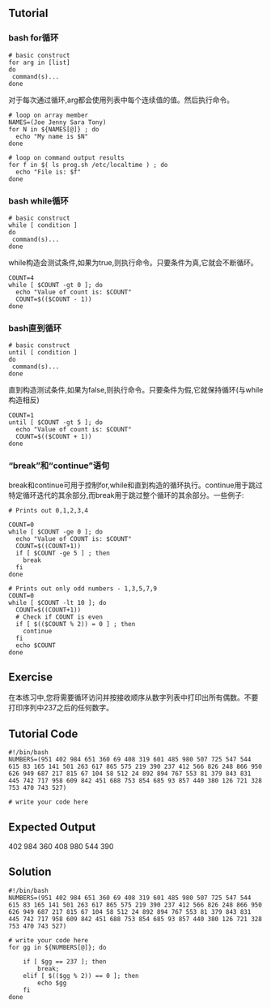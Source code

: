 Tutorial
--------
### bash for循环

    # basic construct
    for arg in [list]
    do
     command(s)...
    done

对于每次通过循环,arg都会使用列表中每个连续值的值。然后执行命令。

    # loop on array member
    NAMES=(Joe Jenny Sara Tony)
    for N in ${NAMES[@]} ; do
      echo "My name is $N"
    done

    # loop on command output results
    for f in $( ls prog.sh /etc/localtime ) ; do
      echo "File is: $f"
    done

### bash while循环

    # basic construct
    while [ condition ]
    do
     command(s)...
    done

while构造会测试条件,如果为true,则执行命令。只要条件为真,它就会不断循环。

    COUNT=4
    while [ $COUNT -gt 0 ]; do
      echo "Value of count is: $COUNT"
      COUNT=$(($COUNT - 1))
    done

### bash直到循环

    # basic construct
    until [ condition ]
    do
     command(s)...
    done

直到构造测试条件,如果为false,则执行命令。只要条件为假,它就保持循环(与while构造相反)

    COUNT=1
    until [ $COUNT -gt 5 ]; do
      echo "Value of count is: $COUNT"
      COUNT=$(($COUNT + 1))
    done

### “break”和“continue”语句

break和continue可用于控制for,while和直到构造的循环执行。continue用于跳过特定循环迭代的其余部分,而break用于跳过整个循环的其余部分。一些例子:

    # Prints out 0,1,2,3,4

    COUNT=0
    while [ $COUNT -ge 0 ]; do
      echo "Value of COUNT is: $COUNT"
      COUNT=$((COUNT+1))
      if [ $COUNT -ge 5 ] ; then
        break
      fi
    done

    # Prints out only odd numbers - 1,3,5,7,9
    COUNT=0
    while [ $COUNT -lt 10 ]; do
      COUNT=$((COUNT+1))
      # Check if COUNT is even
      if [ $(($COUNT % 2)) = 0 ] ; then
        continue
      fi
      echo $COUNT
    done

Exercise
--------
在本练习中,您将需要循环访问并按接收顺序从数字列表中打印出所有偶数。不要打印序列中237之后的任何数字。

Tutorial Code
-------------
    #!/bin/bash
    NUMBERS=(951 402 984 651 360 69 408 319 601 485 980 507 725 547 544 615 83 165 141 501 263 617 865 575 219 390 237 412 566 826 248 866 950 626 949 687 217 815 67 104 58 512 24 892 894 767 553 81 379 843 831 445 742 717 958 609 842 451 688 753 854 685 93 857 440 380 126 721 328 753 470 743 527)
    
    # write your code here

Expected Output
---------------
402
984
360
408
980
544
390

Solution
--------
    #!/bin/bash
    NUMBERS=(951 402 984 651 360 69 408 319 601 485 980 507 725 547 544 615 83 165 141 501 263 617 865 575 219 390 237 412 566 826 248 866 950 626 949 687 217 815 67 104 58 512 24 892 894 767 553 81 379 843 831 445 742 717 958 609 842 451 688 753 854 685 93 857 440 380 126 721 328 753 470 743 527)
    
    # write your code here
    for gg in ${NUMBERS[@]}; do
    	
        if [ $gg == 237 ]; then
        	break;
        elif [ $(($gg % 2)) == 0 ]; then
        	echo $gg
        fi
    done
